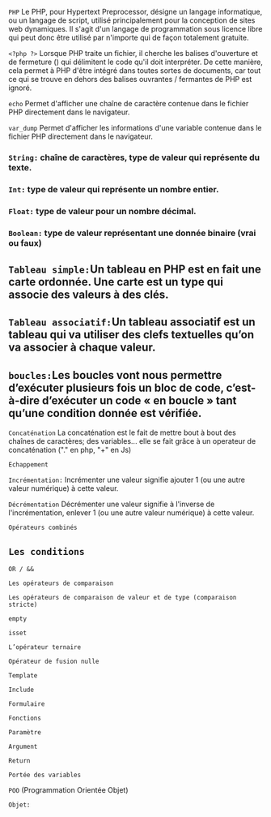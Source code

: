 `PHP` Le PHP, pour Hypertext Preprocessor, désigne un langage informatique, ou un langage de script, utilisé principalement pour la conception de sites web dynamiques. Il s'agit d'un langage de programmation sous licence libre qui peut donc être utilisé par n'importe qui de façon totalement gratuite.

`<?php ?>` Lorsque PHP traite un fichier, il cherche les balises d'ouverture et de fermeture (<?php et ?>) qui délimitent le code qu'il doit interpréter. De cette manière, cela permet à PHP d'être intégré dans toutes sortes de documents, car tout ce qui se trouve en dehors des balises ouvrantes / fermantes de PHP est ignoré.

`echo` Permet d'afficher une chaîne de caractère contenue dans le fichier PHP directement dans le navigateur.

`var_dump` Permet d'afficher les informations d'une variable contenue dans le fichier PHP directement dans le navigateur.

### `String:` chaîne de caractères, type de valeur qui représente du texte.

### `Int:` type de valeur qui représente un nombre entier.

### `Float:` type de valeur pour un nombre décimal.

### `Boolean:` type de valeur représentant une donnée binaire (vrai ou faux)

## `Tableau simple:`Un tableau en PHP est en fait une carte ordonnée. Une carte est un type qui associe des valeurs à des clés.

## `Tableau associatif:`Un tableau associatif est un tableau qui va utiliser des clefs textuelles qu’on va associer à chaque valeur.

## `boucles:`Les boucles vont nous permettre d’exécuter plusieurs fois un bloc de code, c’est-à-dire d’exécuter un code « en boucle » tant qu’une condition donnée est vérifiée.

`Concaténation` La concaténation est le fait de mettre bout à bout des chaînes de caractères; des variables... elle se fait grâce à un operateur de concaténation ("." en php, "+" en Js)

`Echappement` 

`Incrémentation:` Incrémenter une valeur signifie ajouter 1 (ou une autre valeur numérique) à cette valeur.

`Décrémentation` Décrémenter une valeur signifie à l'inverse de l'incrémentation, enlever 1 (ou une autre valeur numérique) à cette valeur.

`Opérateurs combinés`

## `Les conditions` 

`OR / &&`

`Les opérateurs de comparaison`

`Les opérateurs de comparaison de valeur et de type (comparaison stricte)`

`empty`

`isset`

`L’opérateur ternaire`

`Opérateur de fusion nulle`

`Template`

`Include`

`Formulaire`

`Fonctions`

`Paramètre`

`Argument`

`Return`

`Portée des variables`

`POO` (Programmation Orientée Objet)

`Objet:` 